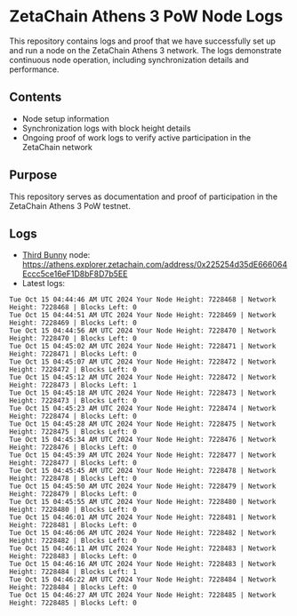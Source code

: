# ZetaChain Athens 3 PoW Node Logs
This repository contains logs and proof that we have successfully set up and run a node on the ZetaChain Athens 3 network. The logs demonstrate continuous node operation, including synchronization details and performance.

## Contents
- Node setup information
- Synchronization logs with block height details
- Ongoing proof of work logs to verify active participation in the ZetaChain network

## Purpose
This repository serves as documentation and proof of participation in the ZetaChain Athens 3 PoW testnet.

## Logs

- [Third Bunny](https://thirdbunny.xyz/) node: https://athens.explorer.zetachain.com/address/0x225254d35dE666064Eccc5ce16eF1D8bF8D7b5EE
- Latest logs:
```
Tue Oct 15 04:44:46 AM UTC 2024 Your Node Height: 7228468 | Network Height: 7228468 | Blocks Left: 0
Tue Oct 15 04:44:51 AM UTC 2024 Your Node Height: 7228469 | Network Height: 7228469 | Blocks Left: 0
Tue Oct 15 04:44:56 AM UTC 2024 Your Node Height: 7228470 | Network Height: 7228470 | Blocks Left: 0
Tue Oct 15 04:45:02 AM UTC 2024 Your Node Height: 7228471 | Network Height: 7228471 | Blocks Left: 0
Tue Oct 15 04:45:07 AM UTC 2024 Your Node Height: 7228472 | Network Height: 7228472 | Blocks Left: 0
Tue Oct 15 04:45:12 AM UTC 2024 Your Node Height: 7228472 | Network Height: 7228473 | Blocks Left: 1
Tue Oct 15 04:45:18 AM UTC 2024 Your Node Height: 7228473 | Network Height: 7228473 | Blocks Left: 0
Tue Oct 15 04:45:23 AM UTC 2024 Your Node Height: 7228474 | Network Height: 7228474 | Blocks Left: 0
Tue Oct 15 04:45:28 AM UTC 2024 Your Node Height: 7228475 | Network Height: 7228475 | Blocks Left: 0
Tue Oct 15 04:45:34 AM UTC 2024 Your Node Height: 7228476 | Network Height: 7228476 | Blocks Left: 0
Tue Oct 15 04:45:39 AM UTC 2024 Your Node Height: 7228477 | Network Height: 7228477 | Blocks Left: 0
Tue Oct 15 04:45:45 AM UTC 2024 Your Node Height: 7228478 | Network Height: 7228478 | Blocks Left: 0
Tue Oct 15 04:45:50 AM UTC 2024 Your Node Height: 7228479 | Network Height: 7228479 | Blocks Left: 0
Tue Oct 15 04:45:55 AM UTC 2024 Your Node Height: 7228480 | Network Height: 7228480 | Blocks Left: 0
Tue Oct 15 04:46:01 AM UTC 2024 Your Node Height: 7228481 | Network Height: 7228481 | Blocks Left: 0
Tue Oct 15 04:46:06 AM UTC 2024 Your Node Height: 7228482 | Network Height: 7228482 | Blocks Left: 0
Tue Oct 15 04:46:11 AM UTC 2024 Your Node Height: 7228483 | Network Height: 7228483 | Blocks Left: 0
Tue Oct 15 04:46:16 AM UTC 2024 Your Node Height: 7228483 | Network Height: 7228484 | Blocks Left: 1
Tue Oct 15 04:46:22 AM UTC 2024 Your Node Height: 7228484 | Network Height: 7228484 | Blocks Left: 0
Tue Oct 15 04:46:27 AM UTC 2024 Your Node Height: 7228485 | Network Height: 7228485 | Blocks Left: 0
```

